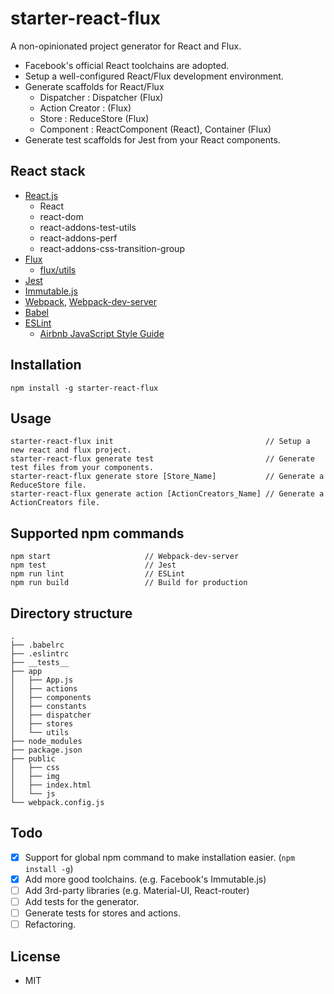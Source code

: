 # starter-react-flux

A non-opinionated project generator for React and Flux.

- Facebook's official React toolchains are adopted.
- Setup a well-configured React/Flux development environment.
- Generate scaffolds for React/Flux
  - Dispatcher     : Dispatcher (Flux)
  - Action Creator : (Flux)
  - Store          : ReduceStore (Flux)
  - Component      : ReactComponent (React), Container (Flux)
- Generate test scaffolds for Jest from your React components.

## React stack

- [React.js](http://facebook.github.io/react/)
  - React
  - react-dom
  - react-addons-test-utils
  - react-addons-perf
  - react-addons-css-transition-group
- [Flux](https://facebook.github.io/flux/)
  - [flux/utils](https://facebook.github.io/flux/docs/flux-utils.html)
- [Jest](https://facebook.github.io/jest/)
- [Immutable.js](https://facebook.github.io/immutable-js/)
- [Webpack](https://webpack.github.io), [Webpack-dev-server](https://webpack.github.io/docs/webpack-dev-server.html)
- [Babel](https://babeljs.io)
- [ESLint](http://eslint.org)
  - [Airbnb JavaScript Style Guide](https://github.com/airbnb/javascript)

## Installation

```
npm install -g starter-react-flux
```

## Usage

```
starter-react-flux init                                  // Setup a new react and flux project.
starter-react-flux generate test                         // Generate test files from your components.
starter-react-flux generate store [Store_Name]           // Generate a ReduceStore file.
starter-react-flux generate action [ActionCreators_Name] // Generate a ActionCreators file.
```

## Supported npm commands

```
npm start                     // Webpack-dev-server
npm test                      // Jest
npm run lint                  // ESLint
npm run build                 // Build for production
```

## Directory structure

```
.
├── .babelrc
├── .eslintrc
├── __tests__
├── app
│   ├── App.js
│   ├── actions
│   ├── components
│   ├── constants
│   ├── dispatcher
│   ├── stores 
│   └── utils
├── node_modules
├── package.json
├── public
│   ├── css
│   ├── img
│   ├── index.html
│   └── js
└── webpack.config.js
```

## Todo

- [x] Support for global npm command to make installation easier. (`npm install -g`)
- [x] Add more good toolchains. (e.g. Facebook's Immutable.js)
- [ ] Add 3rd-party libraries (e.g. Material-UI, React-router)
- [ ] Add tests for the generator.
- [ ] Generate tests for stores and actions.
- [ ] Refactoring.

## License

- MIT


